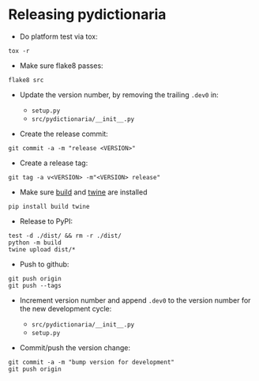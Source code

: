 
Releasing pydictionaria
=======================

- Do platform test via tox:
```
tox -r
```

- Make sure flake8 passes:
```
flake8 src
```

- Update the version number, by removing the trailing `.dev0` in:
  - `setup.py`
  - `src/pydictionaria/__init__.py`

- Create the release commit:
```shell
git commit -a -m "release <VERSION>"
```

- Create a release tag:
```
git tag -a v<VERSION> -m"<VERSION> release"
```

- Make sure [build][build] and [twine][twine] are installed
```shell
pip install build twine
```

[build]: https://pypi.org/project/build/
[twine]: https://pypi.org/project/twine/

- Release to PyPI:
```shell
test -d ./dist/ && rm -r ./dist/
python -m build
twine upload dist/*
```

- Push to github:
```
git push origin
git push --tags
```

- Increment version number and append `.dev0` to the version number for the new development cycle:
  - `src/pydictionaria/__init__.py`
  - `setup.py`

- Commit/push the version change:
```shell
git commit -a -m "bump version for development"
git push origin
```
